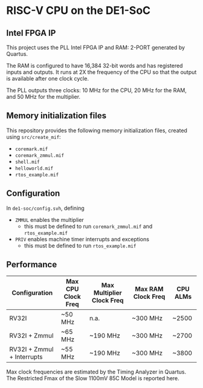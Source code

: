 # RISC-V CPU on the DE1-SoC

## Intel FPGA IP

This project uses the PLL Intel FPGA IP and RAM: 2-PORT generated by Quartus.

The RAM is configured to have 16,384 32-bit words and has registered inputs and outputs. It runs at 2X the frequency of the CPU so that the output is available after one clock cycle.

The PLL outputs three clocks: 10 MHz for the CPU, 20 MHz for the RAM, and 50 MHz for the multiplier.


## Memory initialization files

This repository provides the following memory initialization files, created using `src/create_mif`: 

* `coremark.mif`
* `coremark_zmmul.mif`
* `shell.mif`
* `helloworld.mif`
* `rtos_example.mif`


## Configuration

In `de1-soc/config.svh`, defining
* `ZMMUL` enables the multiplier
    * this must be defined to run `coremark_zmmul.mif` and `rtos_example.mif`
* `PRIV` enables machine timer interrupts and exceptions
    * this must be defined to run `rtos_example.mif`

## Performance

| Configuration | Max CPU Clock Freq | Max Multiplier Clock Freq | Max RAM Clock Freq | CPU ALMs |
| ------------- | ------------- | ------------- | ------------- | ------------- |
| RV32I | ~50 MHz | n.a. | ~300 MHz | ~2500 |
| RV32I + Zmmul | ~65 MHz | ~190 MHz | ~300 MHz | ~2700 |
| RV32I + Zmmul + Interrupts | ~55 MHz | ~190 MHz | ~300 MHz | ~3800 |

Max clock frequencies are estimated by the Timing Analyzer in Quartus. The Restricted Fmax of the Slow 1100mV 85C Model is reported here.

